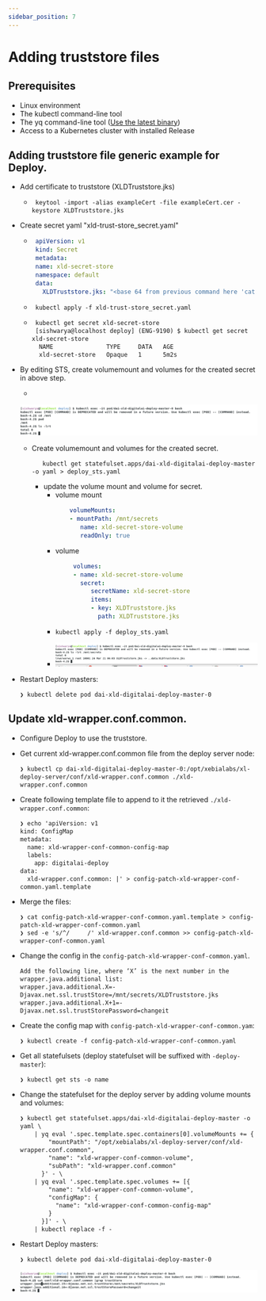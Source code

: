 ```yaml
---
sidebar_position: 7
---
```


# Adding truststore files

## Prerequisites

- Linux environment
- The kubectl command-line tool
- The yq command-line tool ([Use the latest binary](https://github.com/mikefarah/yq/releases))
- Access to a Kubernetes cluster with installed Release

## Adding truststore file generic example for Deploy.
* Add certificate to truststore (XLDTruststore.jks)
  * ```shell
     keytool -import -alias exampleCert -file exampleCert.cer -keystore XLDTruststore.jks
     ```
* Create secret yaml "xld-trust-store_secret.yaml"
  * ```yaml
     apiVersion: v1
     kind: Secret
     metadata:
     name: xld-secret-store
     namespace: default
     data:
       XLDTruststore.jks: "<base 64 from previous command here 'cat XLDTruststore.jks | base64'>"       
    ```
  * ```shell
     kubectl apply -f xld-trust-store_secret.yaml
     ```
  * ```shell
     kubectl get secret xld-secret-store
     [sishwarya@localhost deploy] (ENG-9190) $ kubectl get secret xld-secret-store
      NAME               TYPE     DATA   AGE
      xld-secret-store   Opaque   1      5m2s
     ```  
* By editing STS, create volumemount and volumes for the created secret in above step.
  
  *
  ![Before volume mount](pics/before_secret_volumnemount.png)

  * Create volumemount and volumes for the created secret.
    ```shell
       kubectl get statefulset.apps/dai-xld-digitalai-deploy-master -o yaml > deploy_sts.yaml
       ```
    * update the volume mount and volume for secret.
      * volume mount
        ```yaml
            volumeMounts:
            - mountPath: /mnt/secrets
               name: xld-secret-store-volume
               readOnly: true
        ```
      * volume
        ```yaml
             volumes:
             - name: xld-secret-store-volume
               secret:
                  secretName: xld-secret-store
                  items:
                  - key: XLDTruststore.jks
                    path: XLDTruststore.jks
        ```
      * ```shell
        kubectl apply -f deploy_sts.yaml
        ```
      * ![After volume mount](pics/post_volumemount_secret.png)
  
 * Restart Deploy masters:
    ```shell
    ❯ kubectl delete pod dai-xld-digitalai-deploy-master-0
    ```


## Update xld-wrapper.conf.common. 

*  Configure Deploy to use the truststore.

* Get current xld-wrapper.conf.common file from the deploy server node:
    ```shell
    ❯ kubectl cp dai-xld-digitalai-deploy-master-0:/opt/xebialabs/xl-deploy-server/conf/xld-wrapper.conf.common ./xld-wrapper.conf.common
    ```

* Create following template file to append to it the retrieved `./xld-wrapper.conf.common`:
    ```shell
    ❯ echo 'apiVersion: v1
    kind: ConfigMap
    metadata:
      name: xld-wrapper-conf-common-config-map
      labels:
        app: digitalai-deploy
    data:
      xld-wrapper.conf.common: |' > config-patch-xld-wrapper-conf-common.yaml.template
    ```

* Merge the files:
    ```shell
    ❯ cat config-patch-xld-wrapper-conf-common.yaml.template > config-patch-xld-wrapper-conf-common.yaml
    ❯ sed -e 's/^/     /' xld-wrapper.conf.common >> config-patch-xld-wrapper-conf-common.yaml
    ```

* Change the config in the `config-patch-xld-wrapper-conf-common.yaml`.
    ```text
    Add the following line, where ‘X’ is the next number in the wrapper.java.additional list:
    wrapper.java.additional.X=-Djavax.net.ssl.trustStore=/mnt/secrets/XLDTruststore.jks
    wrapper.java.additional.X+1=-Djavax.net.ssl.trustStorePassword=changeit
    ```

* Create the config map with `config-patch-xld-wrapper-conf-common.yam`:
    ```shell
    ❯ kubectl create -f config-patch-xld-wrapper-conf-common.yaml
    ```

* Get all statefulsets (deploy statefulset will be suffixed with `-deploy-master`):
    ```shell
    ❯ kubectl get sts -o name
    ```

* Change the statefulset for the deploy server by adding volume mounts and volumes:
    ```shell
    ❯ kubectl get statefulset.apps/dai-xld-digitalai-deploy-master -o yaml \
        | yq eval '.spec.template.spec.containers[0].volumeMounts += {
            "mountPath": "/opt/xebialabs/xl-deploy-server/conf/xld-wrapper.conf.common",
            "name": "xld-wrapper-conf-common-volume",
            "subPath": "xld-wrapper.conf.common"
          }' - \
        | yq eval '.spec.template.spec.volumes += [{
            "name": "xld-wrapper-conf-common-volume",
            "configMap": {
              "name": "xld-wrapper-conf-common-config-map"
            }
          }]' - \
        | kubectl replace -f -
    ```
* Restart Deploy masters:
  ```shell
  ❯ kubectl delete pod dai-xld-digitalai-deploy-master-0
  ```

* ![post updated xlr-wrapper-linux.conf](pics/post_update_config_map.png)
